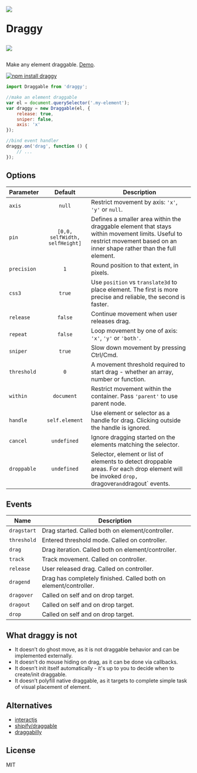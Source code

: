 <h1>
<img src="https://cdn.rawgit.com/dy/draggy/design/logo.png"/>

Draggy

<a href="/license"><img src="https://img.shields.io/npm/l/draggy.svg"/></a>
</h1>


Make any element draggable. [Demo](https://dy.github.io/draggy).


[![npm install draggy](https://nodei.co/npm/draggy.png?mini=true)](https://npmjs.org/package/draggy)

```js
import Draggable from 'draggy';

//make an element draggable
var el = document.querySelector('.my-element');
var draggy = new Draggable(el, {
	release: true,
	sniper: false,
	axis: 'x'
});

//bind event handler
draggy.on('drag', function () {
	// ...
});
```


## Options

| Parameter | Default | Description |
|---|:---:|---|
| `axis` | `null` | Restrict movement by axis: `'x'`, `'y'` or `null`. |
| `pin` | `[0,0, selfWidth, selfHeight]` | Defines a smaller area within the draggable element that stays within movement limits. Useful to restrict movement based on an inner shape rather than the full element. |
| `precision` | `1` | Round position to that extent, in pixels. |
| `css3` | `true` | Use `position` vs `translate3d` to place element. The first is more precise and reliable, the second is faster. |
| `release` | `false` | Continue movement when user releases drag. |
| `repeat` | `false` | Loop movement by one of axis: `'x'`, `'y'` or `'both'`. |
| `sniper` | `true` | Slow down movement by pressing Ctrl/Cmd. |
| `threshold` | `0` | A movement threshold required to start drag - whether an array, number or function. |
| `within` | `document` | Restrict movement within the container. Pass `'parent'` to use parent node. |
| `handle` | `self.element` | Use element or selector as a handle for drag. Clicking outside the handle is ignored. |
| `cancel` | `undefined` | Ignore dragging started on the elements matching the selector. |
| `droppable` | `undefined` | Selector, element or list of elements to detect droppable areas. For each drop element will be invoked `drop, `dragover` and `dragout` events. |


## Events

| Name | Description |
|---|---|
| `dragstart` | Drag started. Called both on element/controller. |
| `threshold` | Entered threshold mode. Called on controller. |
| `drag` | Drag iteration. Called both on element/controller. |
| `track` | Track movement. Called on controller. |
| `release` | User released drag. Called on controller. |
| `dragend` | Drag has completely finished. Called both on element/controller. |
| `dragover` |  Called on self and on drop target. |
| `dragout` |  Called on self and on drop target. |
| `drop` |  Called on self and on drop target. |



## What draggy is not

* It doesn’t do ghost move, as it is not draggable behavior and can be implemented externally.
* It doesn’t do mouse hiding on drag, as it can be done via callbacks.
* It doesn’t init itself automatically - it's up to you to decide when to create/init draggable.
* It doesn’t polyfill native draggable, as it targets to complete simple task of visual placement of element.

## Alternatives

* [interactjs](https://www.npmjs.com/package/interactjs)
* [shipify/draggable](https://www.npmjs.com/package/@shopify/draggable)
* [draggabilly](https://www.npmjs.com/package/draggabilly)

## License

MIT
